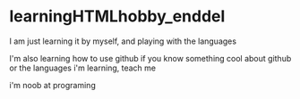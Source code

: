 # learningHTMLhobby_enddel
I am just learning it by myself, and playing with the languages

I'm also learning how to use github
if you know something cool about github or the languages i'm learning, teach me

i'm noob at programing